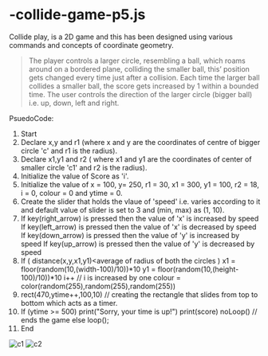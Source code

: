 # -collide-game-p5.js
Collide play, is a 2D game and this has been designed using various commands and concepts of coordinate geometry. 

> The player controls a larger circle, resembling a ball, which roams around 
on a bordered plane, colliding the smaller ball, this’ position gets changed 
every time just after a collision. 
> Each time the larger ball collides a smaller ball, the score gets increased by 
1 within a bounded time. 
> The user controls the direction of the larger circle (bigger ball) i.e. up, 
down, left and right.

PsuedoCode: 

1. Start 
2. Declare x,y and r1 (where x and y are the coordinates of centre of bigger circle 
'c' and r1 is the radius). 
3. Declare x1,y1 and r2 ( where x1 and y1 are the coordinates of center of 
smaller circle 'c1' and r2 is the radius). 
4. Initialize the value of Score as 'i'. 
4. Initialize the value of x = 100, y= 250, r1 = 30, x1 = 300, y1 = 100, r2 = 18, i = 0, 
colour = 0 and ytime = 0. 
5. Create the slider that holds the vlaue of 'speed' i.e. varies according to it and 
default value of slider is set to 3 and (min, max) as (1, 10). 
6. If key(right_arrow) is pressed 
 then the value of 'x' is increased by speed 
 If key(left_arrow) is pressed 
 then the value of 'x' is decreased by speed 
 If key(down_arrow) is pressed 
 then the value of 'y' is increased by speed 
 If key(up_arrow) is pressed 
 then the value of 'y' is decreased by speed 
7. If ( distance(x,y,x1,y1)<average of radius of both the circles ) 
 x1 = floor(random(10,(width-100)/10))*10 
 y1 = floor(random(10,(height-100)/10))*10 
 i++ // i is increased by one 
 colour = color(random(255),random(255),random(255)) 
8. rect(470,ytime++,100,10) // creating the rectangle that slides from top to 
bottom which acts as a timer. 
9. If (ytime >= 500) 
 print("Sorry, your time is up!") 
 print(score) 
 noLoop() // ends the game 
 else 
 loop(); 
10. End 


![c1](https://user-images.githubusercontent.com/104635748/185980818-b1dd0ed4-0b1e-46c7-9fa1-faa1ad77c74a.png)
![c2](https://user-images.githubusercontent.com/104635748/185980856-788f3eb1-9968-4765-97f6-6d4b13c37efb.png)

